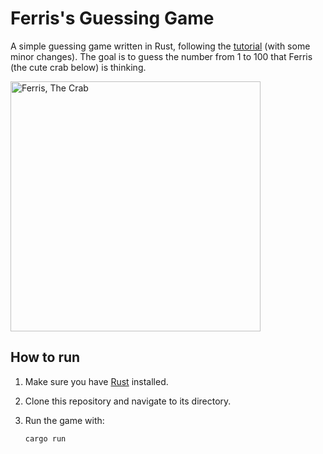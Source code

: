 # Ferris's Guessing Game
A simple guessing game written in Rust, following the [tutorial](https://doc.rust-lang.org/book/ch02-00-guessing-game-tutorial.html) (with some minor changes).
The goal is to guess the number from 1 to 100 that Ferris (the cute crab below) is thinking.

<img src="https://rustacean.net/assets/rustacean-flat-gesture.svg" alt="Ferris, The Crab" width="400"/>

## How to run
1. Make sure you have [Rust](https://www.rust-lang.org/tools/install) installed.
2. Clone this repository and navigate to its directory.
3. Run the game with:

    ```bash
    cargo run
    ```

